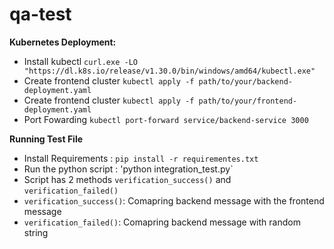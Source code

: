 # qa-test

**Kubernetes Deployment:**

- Install kubectl `curl.exe -LO "https://dl.k8s.io/release/v1.30.0/bin/windows/amd64/kubectl.exe"`
- Create frontend cluster `kubectl apply -f path/to/your/backend-deployment.yaml`
- Create frontend cluster `kubectl apply -f path/to/your/frontend-deployment.yaml`
- Port Fowarding `kubectl port-forward service/backend-service 3000`

**Running Test File**
- Install Requirements : `pip install -r requirementes.txt`
- Run the python script : 'python integration_test.py`
- Script has 2 methods `verification_success()` and `verification_failed()`
- `verification_success()`: Comapring backend message with the frontend message
- `verification_failed()`: Comapring backend message with random string 

  

